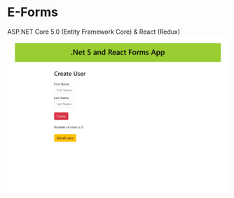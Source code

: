 # E-Forms
ASP.NET Core 5.0 (Entity Framework Core) & React (Redux)
![alt text](https://github.com/maciejdarlak/E-Forms/blob/master/E-Forms.Client/MainPage.jpg)
